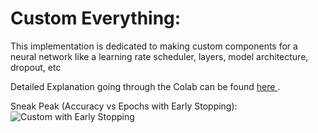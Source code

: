# Custom Everything:

This implementation is dedicated to making custom components for a neural network like a learning rate scheduler, layers, model architecture, dropout, etc

Detailed Explanation going through the Colab can be found <a href='https://youtu.be/HalDBGbbcbqezopwhdm'> here </a>. 

Sneak Peak (Accuracy vs Epochs with Early Stopping): 
![Custom with Early Stopping](https://github.com/Samarth-Sharma-G/Deep-Learning-CMPE-258/assets/107587243/52b0b38a-2b2d-48e3-9d46-dd4febfe2e9b)

